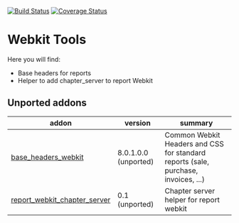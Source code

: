 [![Build Status](https://travis-ci.org/zeroincombenze/webkit-tools.svg?branch=9.0)](https://travis-ci.org/zeroincombenze/webkit-tools)
[![Coverage Status](https://img.shields.io/coveralls/zeroincombenze/webkit-tools.svg?branch=9.0)](https://coveralls.io/r/zeroincombenze/webkit-tools?branch=9.0)

Webkit Tools
============

Here you will find:

* Base headers for reports
* Helper to add chapter_server to report Webkit

[//]: # (addons)

Unported addons
---------------
addon | version | summary
--- | --- | ---
[base_headers_webkit](base_headers_webkit/) | 8.0.1.0.0 (unported) | Common Webkit Headers and CSS for standard reports (sale, purchase, invoices, ...)
[report_webkit_chapter_server](report_webkit_chapter_server/) | 0.1 (unported) | Chapter server helper for report webkit

[//]: # (end addons)
